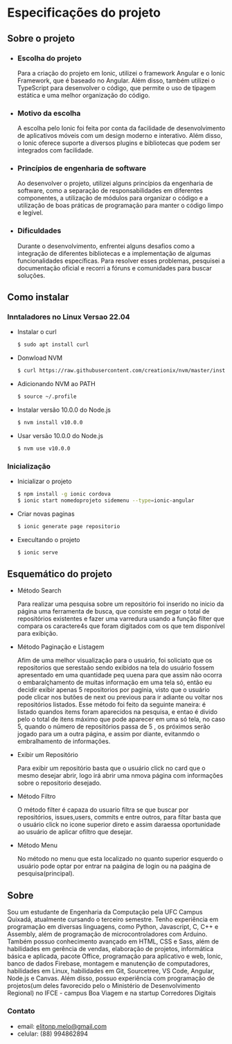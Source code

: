 # Especificações do projeto

## Sobre o projeto

* ### Escolha do projeto
    <p>Para a criação do projeto em Ionic, utilizei o framework Angular e o Ionic Framework, que é baseado no Angular. Além disso, também utilizei o TypeScript para desenvolver o código, que permite o uso de tipagem estática e uma melhor organização do código.</p>

* ### Motivo da escolha
    <p>A escolha pelo Ionic foi feita por conta da facilidade de desenvolvimento de aplicativos móveis com um design moderno e interativo. Além disso, o Ionic oferece suporte a diversos plugins e bibliotecas que podem ser integrados com facilidade.</p>
* ### Princípios de engenharia de software
    <p>Ao desenvolver o projeto, utilizei alguns princípios da engenharia de software, como a separação de responsabilidades em diferentes componentes, a utilização de módulos para organizar o código e a utilização de boas práticas de programação para manter o código limpo e legível.</p>
* ### Dificuldades
    <p>Durante o desenvolvimento, enfrentei alguns desafios como a integração de diferentes bibliotecas e a implementação de algumas funcionalidades específicas. Para resolver esses problemas, pesquisei a documentação oficial e recorri a fóruns e comunidades para buscar soluções. </p>

## Como instalar

### Inntaladores no Linux Versao 22.04

* Instalar o curl

    ```bash
    $ sudo apt install curl
    ```
* Donwload NVM

    ```bash
    $ curl https://raw.githubusercontent.com/creationix/nvm/master/install.sh | bash 
    ```
* Adicionando NVM ao PATH

    ```bash
    $ source ~/.profile
    ```
* Instalar versão 10.0.0 do Node.js

    ```bash
    $ nvm install v10.0.0
    ```
* Usar versão 10.0.0 do Node.js

    ```bash
    $ nvm use v10.0.0
    ```
### Inicialização
* Inicializar o projeto

    ```bash
    $ npm install -g ionic cordova
    $ ionic start nomedoprojeto sidemenu --type=ionic-angular
    ```
* Criar novas paginas

    ```bash
    $ ionic generate page repositorio
    ```
* Execultando o projeto
    ```bash
    $ ionic serve
    ```
## Esquemático do projeto

* Método Search
    <p>Para realizar uma pesquisa sobre um repositório foi inserido no inicio da página uma ferramenta de busca, que consiste em pegar o total de repositórios existentes  e fazer uma varredura usando a função filter que compara os caractere4s que foram digitados com os que tem disponível para exibição.</p>
* Método Paginação e Listagem
    <p>Afim de uma melhor visualização para o usuário, foi soliciato que os repositorios que serestaão sendo exibidos na tela do usuário fossem apresentado em uma quantidade peq   uuena para que assim não ocorra o embaralçhamento de muitas informação em uma tela só, então eu decidir exibir apenas 5 repositorios por paginia, visto que o usuário pode clicar nos butões de next ou previous para ir adiante ou voltar nos repositórios listados. Esse método foi feito da seguinte maneira: é listado quandos items foram aparecidos na pesquisa, e entao é divido pelo o total  de itens máximo que pode aparecer em uma só tela, no caso 5, quando o número de repositórios passa de 5 , os próximos serão jogado para um a outra página, e assim por diante, evitanmdo o embralhamento de informações.</p>
* Exibir um Repositório
    <p>Para exibir um repositório basta que o usuário click no card que o mesmo desejar abrir, logo irá abrir uma nmova página com informações sobre o repositorio desejado.</p>
* Método Filtro
    <p>O método filter  é capaza do usuario filtra se que buscar por repositórios, issues,users, commits e entre outros, para filtar basta que o usuário click no icone superior direto e assim daraessa oportunidade ao usuário de aplicar ofiltro que desejar.</p>
* Método Menu
    <p>No método no menu  que esta localizado no quanto superior esquerdo o usuário pode optar por entrar na paágina de login ou na paágina de pesquisa(principal).</p>
## Sobre
<p>Sou um estudante de Engenharia da Computação pela UFC Campus Quixadá, atualmente cursando o terceiro semestre. Tenho experiência em programação em diversas linguagens, como Python, Javascript,  C, C++ e Assembly, além de programação de microcontroladores com Arduino. Também possuo conhecimento avançado em HTML, CSS e Sass, além de habilidades em gerência de vendas, elaboração de projetos, informática básica e aplicada, pacote Office, programação para aplicativo e web, Ionic, banco de dados Firebase, montagem e manutenção de computadores, habilidades em Linux, habilidades em Git, Sourcetree, VS Code, Angular, Node.js e Canvas. Além disso, possuo experiência com programação de projetos(um deles favorecido pelo o Ministério de Desenvolvimento Regional) no IFCE - campus Boa Viagem e na startup Corredores Digitais</p>

### Contato
* email: elitonp.melo@gmail.com
* celular: (88) 994862894 
